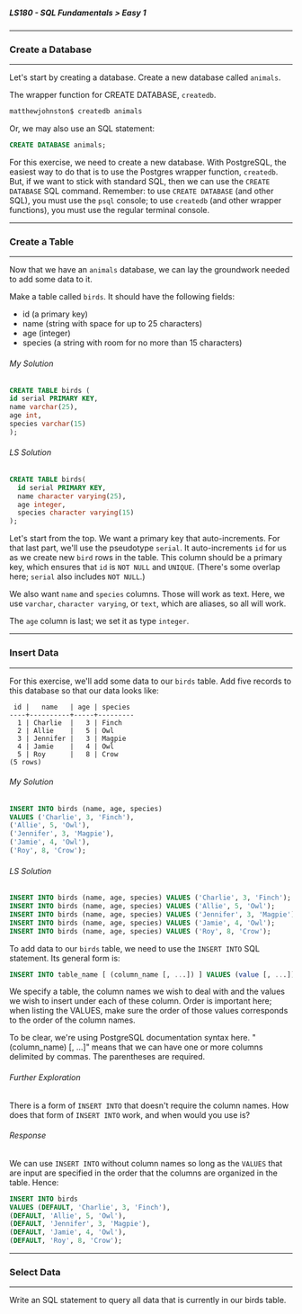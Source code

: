 ##### LS180 - SQL Fundamentals > Easy 1

---

### Create a Database

---

Let's start by creating a database. Create a new database called `animals`.  

The wrapper function for CREATE DATABASE, `createdb`.

```sql
matthewjohnston$ createdb animals
```

Or, we may also use an SQL statement:

```sql
CREATE DATABASE animals;
```

For this exercise, we need to create a new database. With PostgreSQL, the easiest way to do that is to use the Postgres wrapper function, `createdb`. But, if we want to stick with standard SQL, then we can use the `CREATE DATABASE` SQL command. Remember: to use `CREATE DATABASE` (and other SQL), you must use the `psql` console; to use `createdb` (and other wrapper functions), you must use the regular terminal console.

---

### Create a Table

---

Now that we have an `animals` database, we can lay the groundwork needed to add some data to it.  

Make a table called `birds`. It should have the following fields:

* id (a primary key)
* name (string with space for up to 25 characters)
* age (integer)
* species (a string with room for no more than 15 characters)

###### My Solution

```sql
CREATE TABLE birds (
id serial PRIMARY KEY,
name varchar(25),
age int,
species varchar(15)
);
```

###### LS Solution

```sql
CREATE TABLE birds(
  id serial PRIMARY KEY,
  name character varying(25),
  age integer,
  species character varying(15)
);
```

Let's start from the top. We want a primary key that auto-increments. For that last part, we'll use the pseudotype `serial`. It auto-increments `id` for us as we create new `bird` rows in the table. This column should be a primary key, which ensures that `id` is `NOT NULL` and `UNIQUE`. (There's some overlap here; `serial` also includes `NOT NULL`.)  

We also want `name` and `species` columns. Those will work as text. Here, we use `varchar`, `character varying`, or `text`, which are aliases, so all will work.  

The `age` column is last; we set it as type `integer`.

---

### Insert Data

---

For this exercise, we'll add some data to our `birds` table. Add five records to this database so that our data looks like:

```
 id |   name   | age | species
----+----------+-----+---------
  1 | Charlie  |   3 | Finch
  2 | Allie    |   5 | Owl
  3 | Jennifer |   3 | Magpie
  4 | Jamie    |   4 | Owl
  5 | Roy      |   8 | Crow
(5 rows)
```

###### My Solution

```sql
INSERT INTO birds (name, age, species)
VALUES ('Charlie', 3, 'Finch'),
('Allie', 5, 'Owl'),
('Jennifer', 3, 'Magpie'),
('Jamie', 4, 'Owl'),
('Roy', 8, 'Crow');
```

###### LS Solution

```sql
INSERT INTO birds (name, age, species) VALUES ('Charlie', 3, 'Finch');
INSERT INTO birds (name, age, species) VALUES ('Allie', 5, 'Owl');
INSERT INTO birds (name, age, species) VALUES ('Jennifer', 3, 'Magpie');
INSERT INTO birds (name, age, species) VALUES ('Jamie', 4, 'Owl');
INSERT INTO birds (name, age, species) VALUES ('Roy', 8, 'Crow');
```

To add data to our `birds` table, we need to use the `INSERT INTO` SQL statement. Its general form is:

```sql
INSERT INTO table_name [ (column_name [, ...]) ] VALUES (value [, ...])
```

We specify a table, the column names we wish to deal with and the values we wish to insert under each of these column. Order is important here; when listing the VALUES, make sure the order of those values corresponds to the order of the column names.  

To be clear, we're using PostgreSQL documentation syntax here. "(column_name) [, ...]" means that we can have one or more columns delimited by commas. The parentheses are required.

###### Further Exploration

There is a form of `INSERT INTO` that doesn't require the column names. How does that form of `INSERT INTO` work, and when would you use is?

###### Response

We can use `INSERT INTO` without column names so long as the `VALUES` that are input are specified in the order that the columns are organized in the table. Hence:

```sql
INSERT INTO birds
VALUES (DEFAULT, 'Charlie', 3, 'Finch'),
(DEFAULT, 'Allie', 5, 'Owl'),
(DEFAULT, 'Jennifer', 3, 'Magpie'),
(DEFAULT, 'Jamie', 4, 'Owl'),
(DEFAULT, 'Roy', 8, 'Crow');
```

---

### Select Data

---

Write an SQL statement to query all data that is currently in our birds table.